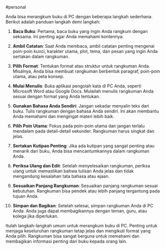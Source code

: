 #personal  

Anda bisa merangkum buku di PC dengan beberapa langkah sederhana. Berikut adalah panduan langkah demi langkah:

1. **Baca Buku**: Pertama, baca buku yang ingin Anda rangkum dengan seksama. Ini penting agar Anda memahami kontennya.
    
2. **Ambil Catatan**: Saat Anda membaca, ambil catatan penting mengenai poin-poin kunci, karakter utama, plot, tema, dan pesan yang ingin Anda sertakan dalam rangkuman.
    
3. **Pilih Format**: Tentukan format atau struktur untuk rangkuman Anda. Misalnya, Anda bisa membuat rangkuman berbentuk paragraf, poin-poin utama, atau peta konsep.
    
4. **Mulai Menulis**: Buka aplikasi pengolah kata di PC Anda, seperti Microsoft Word atau Google Docs. Mulailah menulis rangkuman Anda sesuai dengan format yang Anda tentukan.
    
5. **Gunakan Bahasa Anda Sendiri**: Jangan sekadar menyalin teks dari buku. Tulis rangkuman dengan bahasa Anda sendiri. Ini akan membantu Anda memahami dan mengingat materi lebih baik.
    
6. **Pilih Poin Utama**: Fokus pada poin-poin utama dan jangan terlalu mendalam pada detail-detail sekunder. Rangkuman harus singkat dan jelas.
    
7. **Sertakan Kutipan Penting**: Jika ada kutipan yang sangat penting atau menarik dari buku, Anda bisa mencantumkannya dalam rangkuman Anda.
    
8. **Periksa Ulang dan Edit**: Setelah menyelesaikan rangkuman, periksa ulang untuk memastikan bahwa tulisan Anda jelas dan tidak mengandung kesalahan tata bahasa atau ejaan.
    
9. **Sesuaikan Panjang Rangkuman**: Sesuaikan panjang rangkuman sesuai kebutuhan. Rangkuman bisa pendek atau lebih panjang tergantung pada tujuan Anda.
    
10. **Simpan dan Bagikan**: Setelah selesai, simpan rangkuman Anda di PC Anda. Anda juga dapat membagikannya dengan teman, guru, atau kolega jika diperlukan.
    

Itulah langkah-langkah umum untuk merangkum buku di PC. Penting untuk menjaga keseluruhan rangkuman tetap jelas dan mengikuti format yang Anda pilih. Rangkuman bisa sangat berguna untuk memahami dan membagikan informasi penting dari buku kepada orang lain.